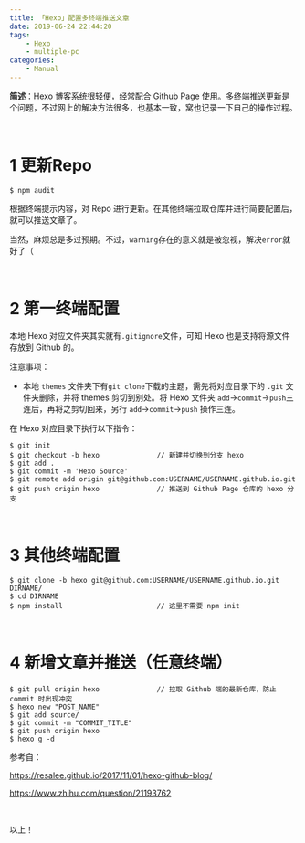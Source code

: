 ```yaml
---
title: 「Hexo」配置多终端推送文章
date: 2019-06-24 22:44:20
tags:
	- Hexo
	- multiple-pc
categories:
	- Manual
---
```




**简述**：Hexo 博客系统很轻便，经常配合 Github Page 使用。多终端推送更新是个问题，不过网上的解决方法很多，也基本一致，窝也记录一下自己的操作过程。

<!-- more -->

<br />

# 1 更新Repo

```shell
$ npm audit
```

根据终端提示内容，对 Repo 进行更新。在其他终端拉取仓库并进行简要配置后，就可以推送文章了。

当然，麻烦总是多过预期。不过，`warning`存在的意义就是被忽视，解决`error`就好了（

<br />

# 2 第一终端配置

本地 Hexo 对应文件夹其实就有` .gitignore `文件，可知 Hexo 也是支持将源文件存放到 Github 的。

注意事项：

- 本地 `themes` 文件夹下有`git clone`下载的主题，需先将对应目录下的 `.git` 文件夹删除，并将 themes 剪切到别处。将 Hexo 文件夹 `add`->`commit`->`push`三连后，再将之剪切回来，另行 `add`->`commit`->`push` 操作三连。

在 Hexo 对应目录下执行以下指令：

```Shell
$ git init
$ git checkout -b hexo				// 新建并切换到分支 hexo
$ git add .							
$ git commit -m 'Hexo Source'
$ git remote add origin git@github.com:USERNAME/USERNAME.github.io.git
$ git push origin hexo				// 推送到 Github Page 仓库的 hexo 分支
```

<br />

# 3 其他终端配置

```shell
$ git clone -b hexo git@github.com:USERNAME/USERNAME.github.io.git DIRNAME/
$ cd DIRNAME
$ npm install						// 这里不需要 npm init
```

<br />

# 4 新增文章并推送（任意终端）

```Shell
$ git pull origin hexo				// 拉取 Github 端的最新仓库，防止 commit 时出现冲突
$ hexo new "POST_NAME"
$ git add source/
$ git commit -m "COMMIT_TITLE"
$ git push origin hexo
$ hexo g -d
```



参考自：

<https://resalee.github.io/2017/11/01/hexo-github-blog/>

<https://www.zhihu.com/question/21193762>



<br />

以上！ 	